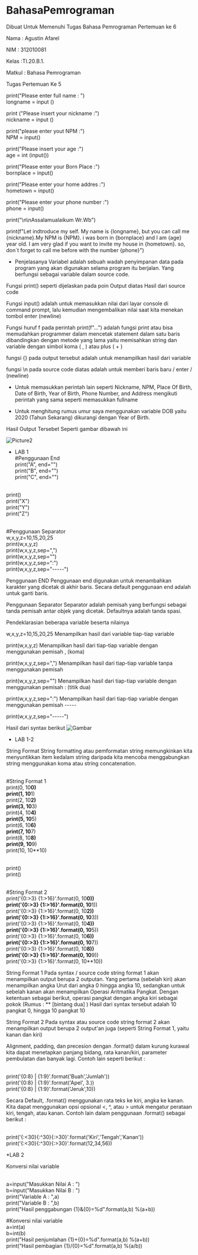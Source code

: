 # BahasaPemrograman
Dibuat Untuk Memenuhi Tugas Bahasa Pemrograman Pertemuan ke 6

Nama   : Agustin Afarel

NIM    : 312010081

Kelas  :TI.20.B.1.

Matkul : Bahasa Pemrograman

Tugas Pertemuan Ke 5

print("Please enter full name : ")
<br>longname = input ()

print ("Please insert your nickname :")
<br>nickname = input ()

print("please enter yout NPM :")
<br>NPM = input()

print("Please insert your age :")
<br>age = int (input())

print("Please enter your Born Place :")
<br>bornplace = input()

print("Please enter your home addres :")
<br>hometown = input()

print("Please enter your phone number :")
<br>phone = input()

print("\n\nAssalamualaikum Wr.Wb")
 
print(f"Let indtroduce my self. My name is {longname}, but you can call me {nickname}.My NPM is {NPM}. i was born in {bornplace} and I am {age} year old. I am very glad if you want to invite my house in {hometown}. so, don`t forget to call me before with the number {phone}")

* Penjelasanya
Variabel adalah sebuah wadah penyimpanan data pada program yang akan digunakan selama program itu berjalan. Yang berfungsi sebagai variable dalam source code.

Fungsi print() seperti dijelaskan pada poin Output diatas Hasil dari source code

Fungsi input() adalah untuk memasukkan nilai dari layar console di command prompt, lalu kemudian mengembalikan nilai saat kita menekan tombol enter (newline)

Fungsi huruf f pada perintah print(f"...") adalah fungsi print atau bisa memudahkan programmer dalam mencetak statement dalam satu baris dibandingkan dengan metode yang lama yaitu memisahkan string dan variable dengan simbol koma ( , ) atau plus ( + )

fungsi {} pada output tersebut adalah untuk menampilkan hasil dari variable

fungsi \n pada source code diatas adalah untuk memberi baris baru / enter / (newline)

* Untuk memasukkan perintah lain seperti Nickname, NPM, Place Of Birth, Date of Birth, Year of Birth, Phone Number, and Address mengikuti perintah yang sama seperti memasukkan fullname

* Untuk menghitung rumus umur saya menggunakan variable DOB yaitu 2020 (Tahun Sekarang) dikurangi dengan Year of Birth.

Hasil Output Tersebet Seperti gambar dibawah ini

![Picture2](D:\Praktikum\BahasaPemrogramanP6\BahasaPemrograman\Picture2)

* LAB 1
<br>#Penggunaan End
<br>print("A", end="")
<br>print("B", end="")
<br>print("C", end="")

<br>print()
<br>print("X")
<br>print("Y")
<br>print("Z")

<br>#Penggunaan Separator
<br>w,x,y,z=10,15,20,25
<br>print(w,x,y,z)
<br>print(w,x,y,z,sep=",")
<br>print(w,x,y,z,sep="")
<br>print(w,x,y,z,sep=":")
<br>print(w,x,y,z,sep="-----")

 
Penggunaan END Penggunaan end digunakan untuk menambahkan karakter yang dicetak di akhir baris. Secara default penggunaan end adalah untuk ganti baris.

Penggunaan Separator Separator adalah pemisah yang berfungsi sebagai tanda pemisah antar objek yang dicetak. Defaultnya adalah tanda spasi.

Pendeklarasian beberapa variable beserta nilainya

w,x,y,z=10,15,20,25
Menampilkan hasil dari variable tiap-tiap variable

print(w,x,y,z)
Menampilkan hasil dari tiap-tiap variable dengan menggunakan pemisah , (koma)

print(w,x,y,z,sep=",")
Menampilkan hasil dari tiap-tiap variable tanpa menggunakan pemisah

print(w,x,y,z,sep="")
Menampilkan hasil dari tiap-tiap variable dengan menggunakan pemisah : (titik dua)

print(w,x,y,z,sep=":")
Menampilkan hasil dari tiap-tiap variable dengan menggunakan pemisah -----

print(w,x,y,z,sep="-----")

Hasil dari syntax berikut 
![Gambar]()

* LAB 1-2

String Format
String formatting atau pemformatan string memungkinkan kita menyuntikkan item kedalam string daripada kita mencoba menggabungkan string menggunakan koma atau string concatenation.

<br>#String Format 1
<br>print(0, 10**0)
<br>print(1, 10**1)
<br>print(2, 10**2)
<br>print(3, 10**3)
<br>print(4, 10**4)
<br>print(5, 10**5)
<br>print(6, 10**6)
<br>print(7, 10**7)
<br>print(8, 10**8)
<br>print(9, 10**9)
<br>print(10, 10**10)

<br>print()
<br>print()

<br>#String Format 2
<br>print('{0:>3} {1:>16}'.format(0, 10**0))
<br>print('{0:>3} {1:>16}'.format(0, 10**1))
<br>print('{0:>3} {1:>16}'.format(0, 10**2))
<br>print('{0:>3} {1:>16}'.format(0, 10**3))
<br>print('{0:>3} {1:>16}'.format(0, 10**4))
<br>print('{0:>3} {1:>16}'.format(0, 10**5))
<br>print('{0:>3} {1:>16}'.format(0, 10**6))
<br>print('{0:>3} {1:>16}'.format(0, 10**7))
<br>print('{0:>3} {1:>16}'.format(0, 10**8))
<br>print('{0:>3} {1:>16}'.format(0, 10**9))
<br>print('{0:>3} {1:>16}'.format(0, 10**10))

String Format 1
Pada syntax / source code string format 1 akan menampilkan output berupa 2 outputan.
Yang pertama (sebelah kiri) akan menampilkan angka Urut dari angka 0 hingga angka 10, sedangkan untuk sebelah kanan akan menampilkan Operasi Aritmatika Pangkat.
Dengan ketentuan sebagai berikut, operasi pangkat dengan angka kiri sebagai pokok (Rumus : ** [bintang dua] )
Hasil dari syntax tersebut adalah 10 pangkat 0, hingga 10 pangkat 10

String Format 2
Pada syntax atau source code string format 2 akan menampilkan output berupa 2 output'an juga (seperti String Format 1, yaitu kanan dan kiri)

Alignment, padding, dan precesion dengan .format() dalam kurung kurawal kita dapat menetapkan panjang bidang, rata kanan/kiri, parameter pembulatan dan banyak lagi. Contoh lain seperti berikut :

<br>print('{0:8} | {1:9}'.format('Buah','Jumlah'))
<br>print('{0:8} | {1:9}'.format('Apel', 3.))
<br>print('{0:8} | {1:9}'.format('Jeruk',10))

Secara Default, .format() menggunakan rata teks ke kiri, angka ke kanan. Kita dapat menggunakan opsi opsional <, ^, atau > untuk mengatur perataan kiri, tengah, atau kanan. Contoh lain dalam penggunaan .format() sebagai berikut :

<br>print('{:<30}{:^30}{:>30}'.format('Kiri','Tengah','Kanan'))
<br>print('{:<30}{:^30}{:>30}'.format(12,34,56))

*LAB 2

Konversi nilai variable

<br>a=input("Masukkan Nilai A : ")
<br>b=input("Masukkan Nilai B : ")
<br>print("Variable A : ",a)
<br>print("Variable B : ",b)
<br>print("Hasil penggabungan {1}&{0}=%d".format(a,b) %(a+b))

#Konversi nilai variable
<br>a=int(a)
<br>b=int(b)
<br>print("Hasil penjumlahan {1}+{0}=%d".format(a,b) %(a+b))
<br>print("Hasil pembagian {1}/{0}=%d".format(a,b) %(a/b))


